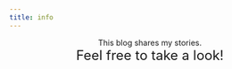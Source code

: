 ```yaml
---
title: info
---
```


<p align='center'> 
This blog shares my stories. <br>
<font size='5'>Feel free to take a look!</font></p>

